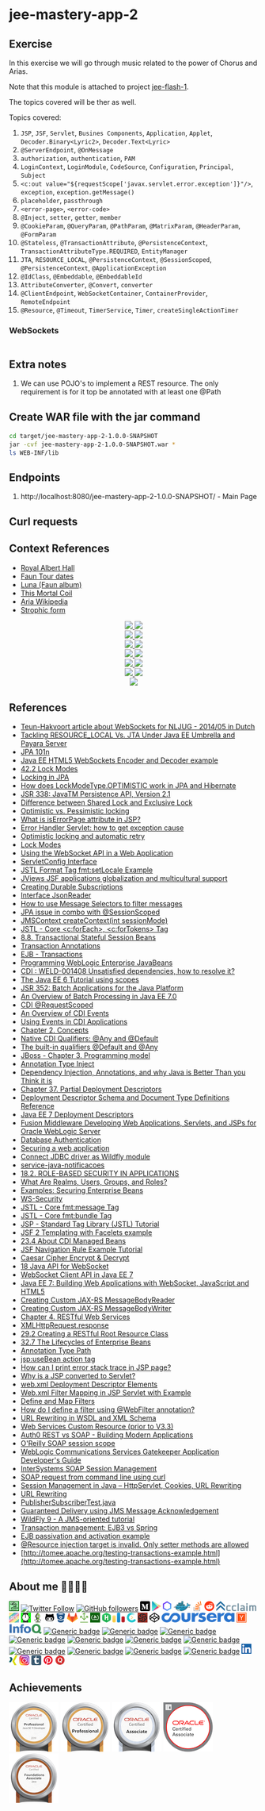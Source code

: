 # jee-mastery-app-2

## Exercise

In this exercise we will go through music related to the power of Chorus and Arias.

Note that this module is attached to project [jee-flash-1](../../jee-flash/jee-flash-1).

The topics covered will be ther as well.

Topics covered:

1. `JSP`, `JSF`, `Servlet`, `Busines Components`, `Application`, `Applet`, `Decoder.Binary<Lyric2>`, `Decoder.Text<Lyric>`
2. `@ServerEndpoint`, `@OnMessage`
3. `authorization`, `authentication`, `PAM`
4. `LoginContext`, `LoginModule`, `CodeSource`, `Configuration`, `Principal`, `Subject`
5. `<c:out value="${requestScope['javax.servlet.error.exception']}"/>`, `exception`, `exception.getMessage()`
6. `placeholder`, `passthrough`
7. `<error-page>`, `<error-code>`
8. `@Inject`, `setter`, `getter`, `member`
9. `@CookieParam`, `@QueryParam`, `@PathParam`, `@MatrixParam`, `@HeaderParam`, `@FormParam`
10. `@Stateless`, `@TransactionAttribute`, `@PersistenceContext`, `TransactionAttributeType.REQUIRED`, `EntityManager`
11. `JTA`, `RESOURCE_LOCAL`, `@PersistenceContext`, `@SessionScoped`, `@PersistenceContext`, `@ApplicationException`
12. `@IdClass`, `@Embeddable`, `@EmbeddableId`
13. `AttributeConverter`, `@Convert`, `converter`
14. `@ClientEndpoint`, `WebSocketContainer`, `ContainerProvider`, `RemoteEndpoint`
15. `@Resource`, `@Timeout`, `TimerService`, `Timer`, `createSingleActionTimer`

### WebSockets

```bash
```

## Extra notes

1. We can use POJO's to implement a REST resource. The only requirement is for it top be annotated with at least one @Path

## Create WAR file with the jar command

```bash
cd target/jee-mastery-app-2-1.0.0-SNAPSHOT
jar -cvf jee-mastery-app-2-1.0.0-SNAPSHOT.war *
ls WEB-INF/lib
```

## Endpoints

1. http://localhost:8080/jee-mastery-app-2-1.0.0-SNAPSHOT/ - Main Page

## Curl requests

## Context References

-   [Royal Albert Hall](https://en.wikipedia.org/wiki/Royal_Albert_Hall)
-   [Faun Tour dates](https://faune.de/en/tour/)
-   [Luna (Faun album)](https://en.wikipedia.org/wiki/Luna_(Faun_album))
-   [This Mortal Coil](https://en.wikipedia.org/wiki/This_Mortal_Coil)
-   [Aria Wikipedia](https://en.wikipedia.org/wiki/Aria)
-   [Strophic form](https://en.wikipedia.org/wiki/Strophic_form)

<div align="center">
      <a title="Marina - Handmade Heaven" href="https://www.youtube.com/watch?v=GiOGlYjKgX8">
     <img 
          src="https://img.youtube.com/vi/GiOGlYjKgX8/0.jpg" 
          style="width:10%;">
      </a>
      <a title="Josh Groban - You Raise Me Up" href="https://www.youtube.com/watch?v=aJxrX42WcjQ">
     <img 
          src="https://img.youtube.com/vi/aJxrX42WcjQ/0.jpg" 
          style="width:10%;">
      </a>
</div>
<div align="center">
      <a title="Faun - Walpurgisnacht" href="https://www.youtube.com/watch?v=nLgM1QJ3S_I">
     <img 
          src="https://img.youtube.com/vi/nLgM1QJ3S_I/0.jpg" 
          style="width:10%;">
      </a>
      <a title="Faun Duett mit Santiano - Tanz mit mir" href="https://www.youtube.com/watch?v=beXW5s3ZCB4">
     <img 
          src="https://img.youtube.com/vi/beXW5s3ZCB4/0.jpg" 
          style="width:10%;">
      </a>
</div>

<div align="center">
      <a title="Opera gala: the greatest arias from Mozart, Verdi, Rossini and others" href="https://www.youtube.com/watch?v=qXUMqSWpomA">
     <img 
          src="https://img.youtube.com/vi/qXUMqSWpomA/0.jpg" 
          style="width:10%;">
      </a>
      <a title="Kyla La Grange - Cut Your Teeth" href="https://www.youtube.com/watch?v=GINpKSkZawk ">
     <img 
          src="https://img.youtube.com/vi/GINpKSkZawk/0.jpg" 
          style="width:10%;">
      </a>
</div>
<div align="center">
      <a title="Massive Attack - Four Walls | Paradise Circus" href="https://www.youtube.com/watch?v=t4XxJgRihW8">
     <img 
          src="https://img.youtube.com/vi/t4XxJgRihW8/0.jpg" 
          style="width:10%;">
      </a>
      <a title="This mortal coil - Song to the Siren" href="https://www.youtube.com/watch?v=HFWKJ2FUiAQ">
     <img 
          src="https://img.youtube.com/vi/HFWKJ2FUiAQ/0.jpg" 
          style="width:10%;">
      </a>
</div>

<div align="center">
      <a title="Enya - The Book of Days" href="https://www.youtube.com/watch?v=LiBwr4U59EI">
     <img 
          src="https://img.youtube.com/vi/LiBwr4U59EI/0.jpg" 
          style="width:10%;">
      </a>
      <a title="Enya - So I Could Find My Way" href="https://www.youtube.com/watch?v=aLDLpqZdhX0">
     <img 
          src="https://img.youtube.com/vi/aLDLpqZdhX0/0.jpg" 
          style="width:10%;">
      </a>
</div>

<div align="center">
      <a title="Celtic Woman - Tír na nÓg ft. Oonagh" href="https://www.youtube.com/watch?v=dhW1mh7U6-U">
     <img 
          src="https://img.youtube.com/vi/dhW1mh7U6-U/0.jpg" 
          style="width:10%;">
      </a>
      <a title="Sarah Brightman - Scarborough Fair" href="https://www.youtube.com/watch?v=oJLNCTdJKu4">
     <img 
          src="https://img.youtube.com/vi/oJLNCTdJKu4/0.jpg" 
          style="width:10%;">
      </a>
</div>
<div align="center">
      <a title="Evening Star: the Eternal Light - Elvish Melodies from the Motion Score : The Lord of the Rings" href="https://www.youtube.com/watch?v=3bY0XO0vuZA">
     <img 
          src="https://img.youtube.com/vi/3bY0XO0vuZA/0.jpg" 
          style="width:10%;">
      </a>
</div>

## References

-   [Teun-Hakvoort article about WebSockets for NLJUG - 2014/05 in Dutch](https://blogs.infosupport.com/wp-content/uploads/2014/05/Artikel-Websockets-en-Java-Teun-Hakvoort.pdf)
-   [Tackling RESOURCE_LOCAL Vs. JTA Under Java EE Umbrella and Payara Server](https://dzone.com/articles/resource-local-vs-jta-transaction-types-and-payara)
-   [JPA 101n](https://tomee.apache.org/jpa-concepts.html)
-   [Java EE HTML5 WebSockets Encoder and Decoder example](https://www.byteslounge.com/tutorials/java-ee-html5-websockets-encoder-and-decoder-example)
-   [42.2 Lock Modes](https://docs.oracle.com/javaee/7/tutorial/persistence-locking002.htm)
-   [Locking in JPA](https://www.objectdb.com/java/jpa/persistence/lock)
-   [How does LockModeType.OPTIMISTIC work in JPA and Hibernate](https://vladmihalcea.com/hibernate-locking-patterns-how-does-optimistic-lock-mode-work/)
-   [JSR 338: JavaTM Persistence API, Version 2.1](https://download.oracle.com/otn-pub/jcp/persistence-2_1-fr-eval-spec/JavaPersistence.pdf?AuthParam=1611180403_428ca418c9306d162b6b4194d54123fe)
-   [Difference between Shared Lock and Exclusive Lock](https://www.geeksforgeeks.org/difference-between-shared-lock-and-exclusive-lock/#:~:text=Exclusive%20Lock%20(X)%20%3A&text=Also%20called%20write%20lock.,one%20transaction%20at%20a%20time.)
-   [Optimistic vs. Pessimistic locking](https://stackoverflow.com/questions/129329/optimistic-vs-pessimistic-locking)
-   [What is isErrorPage attribute in JSP?](https://www.tutorialspoint.com/what-is-iserrorpage-attribute-in-jsp)
-   [Error Handler Servlet: how to get exception cause](https://stackoverflow.com/questions/4207586/error-handler-servlet-how-to-get-exception-cause)
-   [Optimistic locking and automatic retry](https://enterprisecraftsmanship.com/posts/optimistic-locking-automatic-retry/#:~:text=Pessimistic%20locking%20is%20when%20you,to%20proceed%20with%20the%20update.)
-   [Lock Modes](https://docs.oracle.com/javaee/6/tutorial/doc/gkjiu.html)
-   [Using the WebSocket API in a Web Application](https://netbeans.apache.org/kb/docs/javaee/maven-websocketapi.html#_sending_binary_data_to_the_endpoint)
-   [ServletConfig Interface](https://www.javatpoint.com/servletconfig)
-   [JSTL Format Tag fmt:setLocale Example](https://www.codejava.net/java-ee/jstl/jstl-format-tag-setlocale)
-   [JViews JSF applications globalization and multicultural support](https://help.perforce.com/visualization/jviews/8.10/jviews-charts810/doc/html/en-US/Content/Visualization/Documentation/JViews/JViews_Charts/_pubskel/ps_usrwebcharts476.html)
-   [Creating Durable Subscriptions](https://docs.oracle.com/cd/E19798-01/821-1841/bncgd/index.html#:~:text=To%20delete%20a%20durable%20subscription,unsubscribe(%22MySub%22)%3B)
-   [Interface JsonReader](https://docs.oracle.com/javaee/7/api/javax/json/JsonReader.html)
-   [How to use Message Selectors to filter messages](https://timjansen.github.io/jarfiller/guide/jms/selectors.xhtml)
-   [JPA issue in combo with @SessionScoped](http://tomee-openejb.979440.n4.nabble.com/JPA-issue-in-combo-with-SessionScoped-td4662268.html)
-   [JMSContext createContext(int sessionMode)](https://docs.oracle.com/javaee/7/api/javax/jms/ConnectionFactory.html#createContext-int-)
-   [JSTL - Core <c:forEach>, <c:forTokens> Tag](https://www.tutorialspoint.com/jsp/jstl_core_foreach_tag.htm)
-   [8.8. Transactional Stateful Session Beans](http://www.cs.ait.ac.th/~on/O/oreilly/java-ent/ebeans/ch08_08.htm)
-   [Transaction Annotations](http://tomee.apache.org/transaction-annotations.html)
-   [EJB - Transactions](https://www.tutorialspoint.com/ejb/ejb_transactions.htm)
-   [Programming WebLogic Enterprise JavaBeans](https://docs.oracle.com/cd/E13222_01/wls/docs103/ejb/index.html)
-   [CDI : WELD-001408 Unsatisfied dependencies, how to resolve it?](https://stackoverflow.com/questions/22191377/cdi-weld-001408-unsatisfied-dependencies-how-to-resolve-it)
-   [The Java EE 6 Tutorial using scopes](https://docs.oracle.com/javaee/6/tutorial/doc/gjbbk.html)
-   [JSR 352: Batch Applications for the Java Platform](https://jcp.org/en/jsr/detail?id=352)
-   [An Overview of Batch Processing in Java EE 7.0](https://www.oracle.com/technical-resources/articles/java/batch-processing-ee-7.html)
-   [CDI @RequestScoped](https://tomee.apache.org/examples-trunk/cdi-request-scope/)
-   [An Overview of CDI Events](https://dzone.com/articles/an-overview-of-cdi-events)
-   [Using Events in CDI Applications](https://docs.oracle.com/javaee/6/tutorial/doc/gkhic.html)
-   [Chapter 2. Concepts](https://docs.jboss.org/cdi/spec/1.0/html/concepts.html)
-   [Native CDI Qualifiers: @Any and @Default](https://abhirockzz.wordpress.com/2015/09/27/native-cdi-qualifiers-any-and-default/)
-   [The built-in qualifiers @Default and @Any](https://dzone.com/articles/built-qualifiers-default-and)
-   [JBoss - Chapter 3. Programming model](https://docs.jboss.org/cdi/spec/1.0/html/implementation.html)
-   [Annotation Type Inject](https://docs.oracle.com/javaee/6/api/javax/inject/Inject.html)
-   [Dependency Injection, Annotations, and why Java is Better Than you Think it is](https://www.objc.io/issues/11-android/dependency-injection-in-java/)
-   [Chapter 37. Partial Deployment Descriptors](https://docs.jboss.org/ejb3/docs/tutorial/1.0.7/html/Partial_deployment_descriptor.html)
-   [Deployment Descriptor Schema and Document Type Definitions Reference](https://docs.oracle.com/cd/E11035_01/wls100/ejb/DD_defs_reference.html)
-   [Java EE 7 Deployment Descriptors](https://antoniogoncalves.org/2013/06/04/java-ee-7-deployment-descriptors/)
-   [Fusion Middleware Developing Web Applications, Servlets, and JSPs for Oracle WebLogic Server](https://docs.oracle.com/cd/E24329_01/web.1211/e21049/web_xml.htm#WBAPP502)
-   [Database Authentication](https://docs.jboss.org/author/display/WFLY/Database%20Authentication%20Migration.html)
-   [Securing a web application](https://openliberty.io/guides/security-intro.html)
-   [Connect JDBC driver as Wildfly module](https://javadev.org/appservers/wildfly/8.2/jdbc/postgresql/)
-   [service-java-notificacoes](https://github.com/fas-alves/service-java-notificacoes)
-   [18.2. ROLE-BASED SECURITY IN APPLICATIONS](https://access.redhat.com/documentation/en-us/red_hat_jboss_enterprise_application_platform/6.4/html/development_guide/sect-role-based_security_in_applications)
-   [What Are Realms, Users, Groups, and Roles?](https://docs.oracle.com/javaee/6/tutorial/doc/bnbxj.html)
-   [Examples: Securing Enterprise Beans](https://javaee.github.io/tutorial/security-javaee003.html)
-   [WS-Security](https://en.wikipedia.org/wiki/WS-Security)
-   [JSTL - Core <fmt:message> Tag](https://www.tutorialspoint.com/jsp/jstl_format_message_tag.htm)
-   [JSTL - Core <fmt:bundle> Tag](https://www.tutorialspoint.com/jsp/jstl_format_bundle_tag.htm)
-   [JSP - Standard Tag Library (JSTL) Tutorial](https://www.tutorialspoint.com/jsp/jsp_standard_tag_library.htm)
-   [JSF 2 Templating with Facelets example](https://mkyong.com/jsf2/jsf-2-templating-with-facelets-example/)
-   [23.4 About CDI Managed Beans](https://docs.oracle.com/javaee/7/tutorial/cdi-basic004.htm)
-   [JSF Navigation Rule Example Tutorial](https://www.journaldev.com/7042/jsf-navigation-rule-example-tutorial)
-   [Caesar Cipher Encrypt & Decrypt](https://md5decrypt.net/en/Caesar/)
-   [18 Java API for WebSocket](http://www.devdoc.net/javaxe/JavaEE-7u2/docs/javaee-tutorial/doc/websocket.htm)
-   [WebSocket Client API in Java EE 7](https://dzone.com/articles/websocket-client-api-in-java-ee-7)
-   [Java EE 7: Building Web Applications with WebSocket, JavaScript and HTML5](oracle.com/webfolder/technetwork/tutorials/obe/java/HomeWebsocket/WebsocketHome.html#:~:text=By%20maintaining%20a%20constant%20connection,into%20Java%20EE%207%20applications.)
-   [Creating Custom JAX-RS MessageBodyReader](https://memorynotfound.com/jax-rs-messagebodyreader/)
-   [Creating Custom JAX-RS MessageBodyWriter](https://memorynotfound.com/jax-rs-messagebodywriter/)
-   [Chapter 4. RESTful Web Services](https://www.oreilly.com/library/view/java-ee-7/9781449370589/ch04.html)
-   [XMLHttpRequest.response](https://developer.mozilla.org/en-US/docs/Web/API/XMLHttpRequest/response)
-   [29.2 Creating a RESTful Root Resource Class](https://docs.oracle.com/javaee/7/tutorial/jaxrs002.htm)
-   [32.7 The Lifecycles of Enterprise Beans](https://docs.oracle.com/javaee/7/tutorial/ejb-intro007.htm)
-   [Annotation Type Path](https://docs.oracle.com/javaee/7/api/javax/ws/rs/Path.html)
-   [jsp:useBean action tag](https://www.javatpoint.com/jsp-useBean-action)
-   [How can I print error stack trace in JSP page?](https://stackoverflow.com/questions/8135980/how-can-i-print-error-stack-trace-in-jsp-page/8136065)
-   [Why is a JSP converted to Servlet?](https://stackoverflow.com/questions/42203449/why-is-a-jsp-converted-to-servlet)
-   [web.xml Deployment Descriptor Elements](https://docs.oracle.com/cd/E13222_01/wls/docs81/webapp/web_xml.html#1039330)
-   [Web.xml Filter Mapping in JSP Servlet with Example](https://www.guru99.com/jsp-filter.html)
-   [Define and Map Filters](https://help.perforce.com/hydraexpress/4.3.0/html/rwsfexpservletug/4-8.html#:~:text=The%20filter%20element%20of%20a,for%20this%20particular%20filter%20instance.)
-   [How do I define a filter using @WebFilter annotation?](https://kodejava.org/how-do-i-define-a-filter-using-webfilter-annotation/)
-   [URL Rewriting in WSDL and XML Schema](https://membrane-soa.org/service-proxy-doc/4.2/url-rewriting-wsdl.htm)
-   [Web Services Custom Resource (prior to V3.3)](https://hub.verj.io/ebase/doc/WebServicesCustomResource.htm#Session_Management)
-   [Auth0 REST vs SOAP - Building Modern Applications](https://auth0.com/learn/rest-vs-soap/)
-   [O'Reilly SOAP session scope](https://www.oreilly.com/library/view/apache-axis2-web/9781849511568/ch10s05.html)
-   [WebLogic Communications Services Gatekeeper Application Developer's Guide](https://docs.oracle.com/cd/E50778_01/doc.60/e50769/app_sessmgr.htm#SGAPP138)
-   [InterSystems SOAP Session Management](https://docs.intersystems.com/irislatest/csp/docbook/DocBook.UI.Page.cls?KEY=GSOAP_SESSIONS)
-   [SOAP request from command line using curl](https://browse-tutorials.com/tutorial/soap-request-command-line-using-curl)
-   [Session Management in Java – HttpServlet, Cookies, URL Rewriting](https://www.journaldev.com/1907/java-session-management-servlet-httpsession-url-rewriting)
-   [URL Rewriting](https://www.javatpoint.com/url-rewriting-in-session-tracking)
-   [PublisherSubscriberTest.java](https://github.com/WASdev/sample.javaee7.jms/blob/master/src/main/java/com/ibm/ws/jms20/samples/PublisherSubscriberTest.java)
-   [Guaranteed Delivery using JMS Message Acknowledgement](https://jstobigdata.com/jms/guaranteed-delivery-using-jms-message-acknowledgement/)
-   [WildFly 9 - A JMS-oriented tutorial](https://gianlucacosta.info/blog/wildfly-jms-tutorial)
-   [Transaction management: EJB3 vs Spring](https://blog.frankel.ch/transaction-management-ejb3-vs-spring/)
-   [EJB passivation and activation example](https://www.javacodegeeks.com/2013/08/ejb-passivation-and-activation-example.html)
-   [@Resource injection target is invalid. Only setter methods are allowed](https://stackoverflow.com/questions/18019947/resource-injection-target-is-invalid-only-setter-methods-are-allowed)
-   [http://tomee.apache.org/testing-transactions-example.html](http://tomee.apache.org/testing-transactions-example.html)

## About me 👨🏽‍💻🚀

[![alt text](https://raw.githubusercontent.com/jesperancinha/project-signer/master/project-signer-templates/icons-20/JEOrgLogo-20.png "João Esperancinha Homepage")](http://joaofilipesabinoesperancinha.nl)
[![Twitter Follow](https://img.shields.io/twitter/follow/joaofse?label=João%20Esperancinha&style=social "Twitter")](https://twitter.com/joaofse)
[![GitHub followers](https://img.shields.io/github/followers/jesperancinha.svg?label=jesperancinha&style=social "GitHub")](https://github.com/jesperancinha)
[![alt text](https://raw.githubusercontent.com/jesperancinha/project-signer/master/project-signer-templates/icons-20/medium-20.png "Medium")](https://medium.com/@jofisaes)
[![alt text](https://raw.githubusercontent.com/jesperancinha/project-signer/master/project-signer-templates/icons-20/google-apps-20.png "Google Apps")](https://play.google.com/store/apps/developer?id=Joao+Filipe+Sabino+Esperancinha)
[![alt text](https://raw.githubusercontent.com/jesperancinha/project-signer/master/project-signer-templates/icons-20/sonatype-20.png "Sonatype Search Repos")](https://search.maven.org/search?q=org.jesperancinha)
[![alt text](https://raw.githubusercontent.com/jesperancinha/project-signer/master/project-signer-templates/icons-20/docker-20.png "Docker Images")](https://hub.docker.com/u/jesperancinha)
[![alt text](https://raw.githubusercontent.com/jesperancinha/project-signer/master/project-signer-templates/icons-20/stack-overflow-20.png)](https://stackoverflow.com/users/3702839/joao-esperancinha)
[![alt text](https://raw.githubusercontent.com/jesperancinha/project-signer/master/project-signer-templates/icons-20/reddit-20.png "Reddit")](https://www.reddit.com/user/jesperancinha/)
[![alt text](https://raw.githubusercontent.com/jesperancinha/project-signer/master/project-signer-templates/icons-20/acclaim-20.png "Acclaim")](https://www.youracclaim.com/users/joao-esperancinha/badges)
[![alt text](https://raw.githubusercontent.com/jesperancinha/project-signer/master/project-signer-templates/icons-20/devto-20.png "Dev To")](https://dev.to/jofisaes)
[![alt text](https://raw.githubusercontent.com/jesperancinha/project-signer/master/project-signer-templates/icons-20/hackernoon-20.jpeg "Hackernoon")](https://hackernoon.com/@jesperancinha)
[![alt text](https://raw.githubusercontent.com/jesperancinha/project-signer/master/project-signer-templates/icons-20/codeproject-20.png "Code Project")](https://www.codeproject.com/Members/jesperancinha)
[![alt text](https://raw.githubusercontent.com/jesperancinha/project-signer/master/project-signer-templates/icons-20/github-20.png "GitHub")](https://github.com/jesperancinha)
[![alt text](https://raw.githubusercontent.com/jesperancinha/project-signer/master/project-signer-templates/icons-20/bitbucket-20.png "BitBucket")](https://bitbucket.org/jesperancinha)
[![alt text](https://raw.githubusercontent.com/jesperancinha/project-signer/master/project-signer-templates/icons-20/gitlab-20.png "GitLab")](https://gitlab.com/jesperancinha)
[![alt text](https://raw.githubusercontent.com/jesperancinha/project-signer/master/project-signer-templates/icons-20/bintray-20.png "BinTray")](https://bintray.com/jesperancinha)
[![alt text](https://raw.githubusercontent.com/jesperancinha/project-signer/master/project-signer-templates/icons-20/free-code-camp-20.jpg "FreeCodeCamp")](https://www.freecodecamp.org/jofisaes)
[![alt text](https://raw.githubusercontent.com/jesperancinha/project-signer/master/project-signer-templates/icons-20/hackerrank-20.png "HackerRank")](https://www.hackerrank.com/jofisaes)
[![alt text](https://raw.githubusercontent.com/jesperancinha/project-signer/master/project-signer-templates/icons-20/codeforces-20.png "Code Forces")](https://codeforces.com/profile/jesperancinha)
[![alt text](https://raw.githubusercontent.com/jesperancinha/project-signer/master/project-signer-templates/icons-20/codebyte-20.png "Codebyte")](https://coderbyte.com/profile/jesperancinha)
[![alt text](https://raw.githubusercontent.com/jesperancinha/project-signer/master/project-signer-templates/icons-20/codewars-20.png "CodeWars")](https://www.codewars.com/users/jesperancinha)
[![alt text](https://raw.githubusercontent.com/jesperancinha/project-signer/master/project-signer-templates/icons-20/codepen-20.png "Code Pen")](https://codepen.io/jesperancinha)
[![alt text](https://raw.githubusercontent.com/jesperancinha/project-signer/master/project-signer-templates/icons-20/coursera-20.png "Coursera")](https://www.coursera.org/user/da3ff90299fa9297e283ee8e65364ffb)
[![alt text](https://raw.githubusercontent.com/jesperancinha/project-signer/master/project-signer-templates/icons-20/hacker-news-20.png "Hacker News")](https://news.ycombinator.com/user?id=jesperancinha)
[![alt text](https://raw.githubusercontent.com/jesperancinha/project-signer/master/project-signer-templates/icons-20/infoq-20.png "InfoQ")](https://www.infoq.com/profile/Joao-Esperancinha.2/)
[![Generic badge](https://img.shields.io/static/v1.svg?label=Articles&message=Across%20The%20Web&color=purple)](https://github.com/jesperancinha/project-signer/blob/master/project-signer-templates/Articles.md)
[![Generic badge](https://img.shields.io/static/v1.svg?label=Homepage&message=Time%20Disruption%20Studios&color=6495ED)](http://tds.joaofilipesabinoesperancinha.nl/)
[![Generic badge](https://img.shields.io/static/v1.svg?label=Homepage&message=Image%20Train%20Filters&color=6495ED)](http://itf.joaofilipesabinoesperancinha.nl/)
[![Generic badge](https://img.shields.io/static/v1.svg?label=Homepage&message=MancalaJE&color=6495ED)](http://mancalaje.joaofilipesabinoesperancinha.nl/)
[![Generic badge](https://img.shields.io/static/v1.svg?label=All%20Badges&message=Badges&color=red)](https://github.com/jesperancinha/project-signer/blob/master/project-signer-templates/Badges.md)
[![Generic badge](https://img.shields.io/static/v1.svg?label=Status&message=Project%20Status&color=red)](https://github.com/jesperancinha/project-signer/blob/master/project-signer-templates/Status.md)
[![Generic badge](https://img.shields.io/static/v1.svg?label=GitHub&message=ITF%20Chartizate%20Android&color=yellow)](https://github.com/JEsperancinhaOrg/itf-chartizate-android)
[![Generic badge](https://img.shields.io/static/v1.svg?label=GitHub&message=ITF%20Chartizate%20Java&color=yellow)](https://github.com/JEsperancinhaOrg/itf-chartizate-modules/tree/master/itf-chartizate-java)
[![Generic badge](https://img.shields.io/static/v1.svg?label=GitHub&message=ITF%20Chartizate%20API&color=yellow)](https://github.com/JEsperancinhaOrg/itf-chartizate/tree/master/itf-chartizate-api)
[![Generic badge](https://img.shields.io/static/v1.svg?label=GitHub&message=Markdowner%20Core&color=yellow)](https://github.com/jesperancinha/markdowner/tree/master/markdowner-core)
[![Generic badge](https://img.shields.io/static/v1.svg?label=GitHub&message=Markdowner%20Filter&color=yellow)](https://github.com/jesperancinha/markdowner/tree/master/markdowner-filter)
[![alt text](https://raw.githubusercontent.com/jesperancinha/project-signer/master/project-signer-templates/icons-20/linkedin-20.png "LinkedIn")](https://www.linkedin.com/in/joaoesperancinha/)
[![alt text](https://raw.githubusercontent.com/jesperancinha/project-signer/master/project-signer-templates/icons-20/xing-20.png "Xing")](https://www.xing.com/profile/Joao_Esperancinha/cv)
[![alt text](https://raw.githubusercontent.com/jesperancinha/project-signer/master/project-signer-templates/icons-20/instagram-20.png "Instagram")](https://www.instagram.com/jesperancinha/)
[![alt text](https://raw.githubusercontent.com/jesperancinha/project-signer/master/project-signer-templates/icons-20/tumblr-20.png "Tumblr")](https://jofisaes.tumblr.com/)
[![alt text](https://raw.githubusercontent.com/jesperancinha/project-signer/master/project-signer-templates/icons-20/pinterest-20.png "Pinterest")](https://nl.pinterest.com/jesperancinha/)
[![alt text](https://raw.githubusercontent.com/jesperancinha/project-signer/master/project-signer-templates/icons-20/quora-20.png "Quora")](https://nl.quora.com/profile/Jo%C3%A3o-Esperancinha)

## Achievements

[![Oracle Certified Professional, Java SE 11 Programmer](https://raw.githubusercontent.com/jesperancinha/project-signer/master/project-signer-templates/badges/oracle-certified-professional-java-se-11-developer-100.png "Oracle Certified Professional, Java SE 11 Programmer")](https://www.youracclaim.com/badges/87609d8e-27c5-45c9-9e42-60a5e9283280/public_url)
[![Oracle Certified Professional, Java SE 8 Programmer](https://raw.githubusercontent.com/jesperancinha/project-signer/master/project-signer-templates/badges/oracle-certified-professional-java-se-8-programmer-100.png "Oracle Certified Professional, Java SE 8 Programmer")](https://www.youracclaim.com/badges/92e036f5-4e11-4cff-9935-3e62266d2074/public_url)
[![Oracle Certified Associate, Java SE 8 Programmer](https://raw.githubusercontent.com/jesperancinha/project-signer/master/project-signer-templates/badges/oracle-certified-associate-java-se-8-programmer-100.png)](https://www.youracclaim.com/badges/a206436d-6fd8-4ca1-8feb-38a838446ee7/public_url)
[![Oracle Certified Associate, Java SE 7 Programmer](https://raw.githubusercontent.com/jesperancinha/project-signer/master/project-signer-templates/badges/oracle-certified-associate-java-se-7-programmer-100.png)](https://www.youracclaim.com/badges/f4c6cc1e-cb52-432b-904d-36d266112225/public_url)
[![Oracle Certified Juninor Associate](https://raw.githubusercontent.com/jesperancinha/project-signer/master/project-signer-templates/badges/oracle-certified-foundations-associate-java-100.png)](https://www.youracclaim.com/badges/6db92c1e-7bca-4856-9543-0d5ed0182794/public_url)
